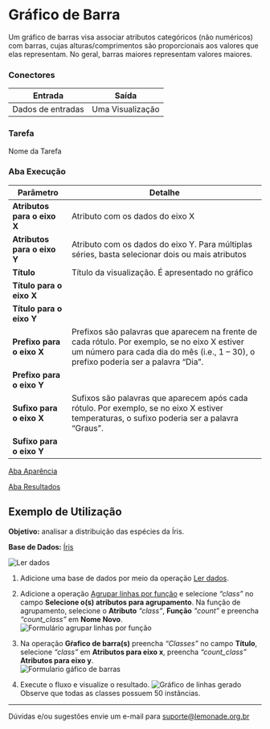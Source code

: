 
# Gráfico de Barra

Um gráfico de barras visa associar atributos categóricos (não numéricos) com barras, cujas alturas/comprimentos são proporcionais aos valores que elas representam. No geral, barras maiores representam valores maiores.

### Conectores
| Entrada | Saída |
| --- | --- |
| Dados de entradas | Uma Visualização |

### Tarefa
Nome da Tarefa

### Aba Execução

| Parâmetro | Detalhe |
| --- | --- |
| **Atributos para o eixo X** | Atributo com os dados do eixo X |
| **Atributos para o eixo Y** | Atributo com os dados do eixo Y. Para múltiplas séries, basta selecionar dois ou mais atributos |
| **Título** | Título da visualização. É apresentado no gráfico |
| **Título para o eixo X** |  |
| **Título para o eixo Y** |  |
| **Prefixo para o eixo X** | Prefixos são palavras que aparecem na frente de cada rótulo. Por exemplo, se no eixo X estiver um número para cada dia do mês (i.e., 1 – 30), o prefixo poderia ser a palavra “Dia”. |
| **Prefixo para o eixo Y** |  |
| **Sufixo para o eixo X** | Sufixos são palavras que aparecem após cada rótulo. Por exemplo, se no eixo X estiver temperaturas, o sufixo poderia ser a palavra “Graus”. |
| **Sufixo para o eixo Y** |  |

[Aba Aparência][1]

[Aba Resultados][2]


## Exemplo de Utilização
**Objetivo:** analisar a distribuição das espécies da Íris.

**Base de Dados:** [Íris][3]
	
![Ler dados](/img/spark/visualizacao_de_dados/grafico_de_barra/image4.png)

1. Adicione uma base de dados por meio da operação [Ler dados][4].
	
2.   Adicione a operação [Agrupar linhas por função][5] e selecione *“class”* no campo **Selecione o(s) atributos para agrupamento**. Na função de agrupamento, selecione o **Atributo** *“class”*, **Função** *"count”* e preencha *“count_class”* em **Nome Novo**. \
	![Formulário agrupar linhas por função](/img/spark/visualizacao_de_dados/grafico_de_barra/image3.png)
	
3. Na operação **Gŕafico de barra(s)** preencha *“Classes”* no campo **Título**, selecione *“class”* em **Atributos para eixo x**, preencha *“count_class”* **Atributos para eixo y**. \
	![Formulario gáfico de barras](/img/spark/visualizacao_de_dados/grafico_de_barra/image2.png)

4. Execute o fluxo e visualize o resultado. 
	![Gráfico de linhas gerado](/img/spark/visualizacao_de_dados/grafico_de_barra/image1.png)\
		Observe que todas as classes possuem 50 instâncias.

----- 
Dúvidas e/ou sugestões envie um e-mail para suporte@lemonade.org.br

[1]: /pt-br/spark/documentacao-geral/documentacao-geral.html#aba-aparencia
[2]: /pt-br/spark/documentacao-geral/documentacao-geral.html#aba-resultados
[3]: /pt-br/spark/base-de-dados/#iris
[4]: /pt-br/spark/entrada-e-saida/ler-dados.html
[5]: /pt-br/spark/manipulacao-de-dados/linha-agrupar-por-funcao.html